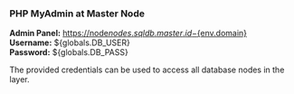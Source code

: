 ### PHP MyAdmin at Master Node

**Admin Panel:** [https://node${nodes.sqldb.master.id}-${env.domain}](https://node${nodes.sqldb.master.id}-${env.domain})  
**Username:** ${globals.DB_USER}  
**Password:** ${globals.DB_PASS} 

The provided credentials can be used to access all database nodes in the layer.
